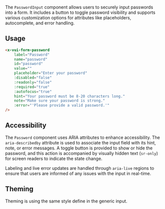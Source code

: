 The `PasswordInput` component allows users to securely input passwords into a form. It includes a button to toggle password visibility and supports various customization options for attributes like placeholders, autocomplete, and error handling.

## Usage

```html
<x-vui-form-password
    label="Password"
    name="password"
    id="password"
    value=""
    placeholder="Enter your password"
    :disabled="false"
    :readonly="false"
    :required="true"
    :autofocus="true"
    hint="Your password must be 8-20 characters long."
    note="Make sure your password is strong."
    :error="'Please provide a valid password.'"
/>
```

## Accessibility
The `Password` component uses ARIA attributes to enhance accessibility. The `aria-describedby` attribute is used to associate the input field with its hint, note, or error messages. A toggle button is provided to show or hide the password, and this action is accompanied by visually hidden text (`sr-only`) for screen readers to indicate the state change.

Labeling and live error updates are handled through `aria-live` regions to ensure that users are informed of any issues with the input in real-time.

## Theming
Theming is using the same style define in the generic input.